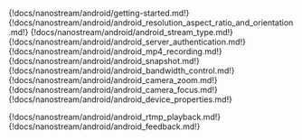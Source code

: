 {!docs/nanostream/android/getting-started.md!}
{!docs/nanostream/android/android_resolution_aspect_ratio_and_orientation.md!}
{!docs/nanostream/android/android_stream_type.md!}
{!docs/nanostream/android/android_server_authentication.md!}
{!docs/nanostream/android/android_mp4_recording.md!}
{!docs/nanostream/android/android_snapshot.md!}
{!docs/nanostream/android/android_bandwidth_control.md!}
{!docs/nanostream/android/android_camera_zoom.md!}
{!docs/nanostream/android/android_camera_focus.md!}
{!docs/nanostream/android/android_device_properties.md!}

{!docs/nanostream/android/android_rtmp_playback.md!}
{!docs/nanostream/android/android_feedback.md!}
